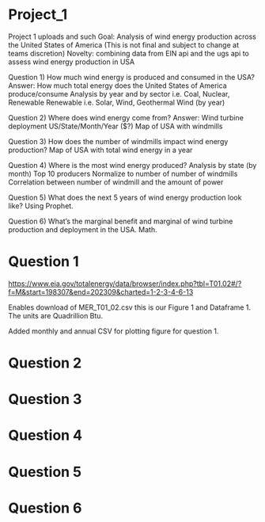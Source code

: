 # Project_1
Project 1 uploads and such
Goal: Analysis of wind energy production across the United States of America
(This is not final and subject to change at teams discretion) 
Novelty: combining data from EIN api and the ugs api to assess wind energy production in USA

Question 1) How much wind energy is produced and consumed in the USA?
Answer: 
How much total energy does the United States of America produce/consume
Analysis by year and by sector i.e. Coal, Nuclear, Renewable
Renewable  i.e. Solar, Wind, Geothermal
Wind (by year)

Question 2) Where does wind energy come from?
Answer:
Wind turbine deployment US/State/Month/Year ($?)
Map of USA with windmills

Question 3) How does the number of windmills impact wind energy production?
Map of USA with total wind energy in a year

Question 4) Where is the most wind energy produced?
Analysis by state (by month) Top 10 producers
Normalize to number of number of windmills
Correlation between number of windmill and the amount of power

Question 5) What does the next 5 years  of wind energy production look like? 
Using Prophet.

Question 6) What’s the marginal benefit and marginal of wind turbine production and deployment in the USA.
Math. 


# Question 1


https://www.eia.gov/totalenergy/data/browser/index.php?tbl=T01.02#/?f=M&start=198307&end=202309&charted=1-2-3-4-6-13

Enables download of MER_T01_02.csv this is our Figure 1 and Dataframe 1. The units are Quadrillion Btu.

Added monthly and annual CSV for plotting figure for question 1.


# Question 2

# Question 3

# Question 4

# Question 5

# Question 6

